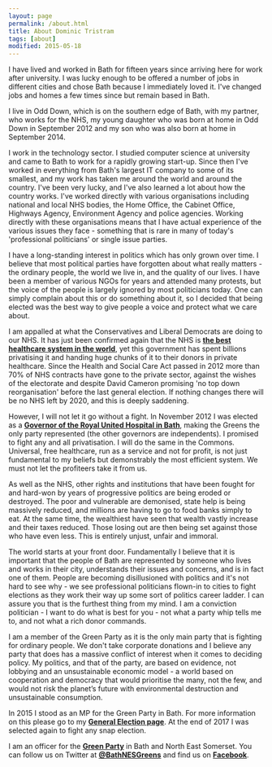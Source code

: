 ```yaml
---
layout: page
permalink: /about.html
title: About Dominic Tristram
tags: [about]
modified: 2015-05-18
---
```


I have lived and
worked in Bath for fifteen years since arriving here for work after university. I
was lucky enough to be offered a number of jobs in different cities and chose Bath
because I immediately loved it. I've changed jobs and homes a few times since but
remain based in Bath.

I live in Odd Down, which is on the southern edge of Bath, with my partner, who works for
the NHS, my young daughter who was born at home in Odd Down in September 2012 and my son
who was also born at home in September 2014.

I work in the technology sector. I studied computer science at university and came
to Bath to work for a rapidly growing start-up. Since then I've worked in everything from Bath's
largest IT company to some of its smallest, and my work has taken me around the world
and around the country. I've been very lucky, and I've also learned a lot about how
the country works. I've worked directly with various organisations including national and
local NHS bodies, the Home Office, the Cabinet Office, Highways Agency, Environment Agency
and police agencies. Working directly with these organisations means that I have actual experience
of the various issues they face - something that is rare in many of today's 'professional
politicians' or single issue parties.

I have a long-standing interest in politics which has only grown over time. I
believe that most political parties have forgotten about what really matters - the
ordinary people, the world we live in, and the quality of our lives. I have
been a member of various NGOs for years and attended many protests, but the
voice of the people is largely ignored by most politicians today. One can simply
complain about this or do something about it, so I decided that being elected
was the best way to give people a voice and protect what we care about.

I am appalled at what the Conservatives and Liberal Democrats are doing to our NHS.
It has just been confirmed again that the NHS is [**the best healthcare system in the
world**](http://www.theguardian.com/society/2014/jun/17/nhs-health), yet this
government has spent billions privatising it and handing huge chunks of it to their
donors in private healthcare. Since the Health and Social Care Act passed in 2012
more than 70% of NHS contracts have gone to the private sector, against the wishes
of the electorate and despite David Cameron promising 'no top down reorganisation'
before the last general election. If nothing changes there will be no NHS left by
2020, and this is deeply saddening.

However, I will not let it go without a fight.
In November 2012 I was elected as a [**Governor of the Royal United Hospital in Bath**](http://www.ruh.nhs.uk/foundationtrust/governors/index.asp?menu_id=3), making the Greens the only party represented (the other governors are independents).
I promised to fight any and all privatisation.
I will do the same in the Commons. Universal, free healthcare, run as a service and
not for profit, is not just fundamental to my beliefs but demonstrably the most
efficient system. We must not let the profiteers take it from us.

As well as the NHS, other rights and institutions that have been fought for and hard-won by
years of progressive politics are being eroded or destroyed. The poor and vulnerable
are demonised, state help is being massively reduced, and millions are having to go
to food banks simply to eat. At the same time, the wealthiest have seen that wealth
vastly increase and their taxes reduced. Those losing out are then being set against
those who have even less. This is entirely unjust, unfair and immoral.

The world starts at your front door. Fundamentally I believe that it is important that
the people of Bath are represented by someone who lives and works in their city,
understands their issues and concerns, and is in fact one of them. People are
becoming disillusioned with politics and it's not hard to see why - we see professional
politicians flown-in to cities to fight elections as they work their way up some
sort of politics career ladder. I can assure you that is the furthest thing from my
mind. I am a conviction politician - I want to do what is best for you -
not what a party whip tells me to, and not what a rich donor commands.

I am a member of the Green Party as it is the only main party that
is fighting for ordinary people. We don't take corporate donations and I believe 
any party that does has a massive conflict of interest when it comes to deciding policy.
My politics, and that of the party, are based on evidence, not lobbying and an unsustainable
economic model - a world based on cooperation and democracy that would prioritise the many,
not the few, and would not risk the planet’s future with environmental destruction and
unsustainable consumption.

In 2015 I stood as an MP for the Green Party in Bath. For more information on this please
go to my [**General Election page**](http://dominictristram.com/bath2015). At the end of 2017 I was
selected again to fight any snap election.

I am an officer for the [**Green Party**](http://bath.greenparty.org.uk)
in Bath and North East Somerset. You can follow us on Twitter at [**@BathNESGreens**](http://twitter.com/BathNESGreens) and find us on [**Facebook**](https://www.facebook.com/BathGreens).


